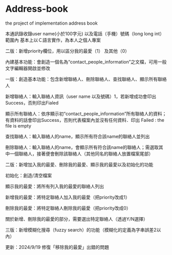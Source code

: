 # Address-book
the project of implementation address book

本通訊錄收錄user name(小於100字元) 以及電話（手機）號碼（long long int）範圍內
基本上以Ｃ語言實作，為本人之個人專案

二版：新增priority欄位，用以區分我的最愛（1） 及其他（0）


內建基本功能：會創造一個名為“contact_people_information”之文檔，可用一般文字編輯器開啟並修改

一版：創造基本功能：包含新增聯絡人、刪除聯絡人、查找聯絡人、顯示所有聯絡人

新增聯絡人：輸入聯絡人資訊（user name 以及號碼）1，若新增成功會印出Success，否則印出Fialed 

顯示所有聯絡人：依序顯示初“contact_people_information”所有聯絡人的資料；有資料的話會印出Success，否則代表檔案內並沒有任何資料．印出 Failed : the file is empty

查找聯絡人：輸入聯絡人的name，顯示所有符合該name的聯絡人並列出

刪除聯絡人：輸入聯絡人的name，會顯示所有符合該name的聯絡人；需選取其中一個聯絡人，接著便會刪除該聯絡人（其他同名的聯絡人放置檔案尾部）


二版：新增加入我的最愛、刪除我的最愛、顯示我的最愛以及初始化的功能

初始化：創造/清空檔案

顯示我的最愛：將所有列入我的最愛的聯絡人列出

新增我的最愛：將特定聯絡人加入我的最愛（把priority改成1） 

刪除我的最愛：將特定聯絡人刪除我的最愛（把priority改成0） 

關於新增、刪除我的最愛的部分，需要選出特定聯絡人（透過Y/N選擇）


三版：新增模糊化搜尋（fuzzy search）的功能（模糊化的定義為字串誤差2以內）


更新：2024/9/19
修復「移除我的最愛」出錯的問題
